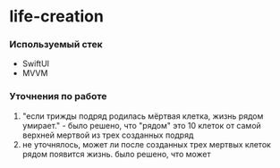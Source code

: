 # life-creation

### Используемый стек

- SwiftUI
- ﻿MVVM

### Уточнения по работе

1) "если трижды подряд родилась мёртвая клетка, жизнь рядом умирает." - было решено, что "рядом" это 10 клеток от самой верхней мертвой из трех созданных подряд
2) не уточнялось, может ли после созданных трех мертвых клеток рядом появится жизнь. было решено, что может


